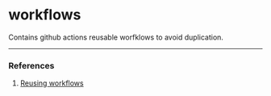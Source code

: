 # workflows
Contains github actions reusable worfklows to avoid duplication.

---

### References
1. [Reusing workflows](https://docs.github.com/en/actions/sharing-automations/reusing-workflows)
